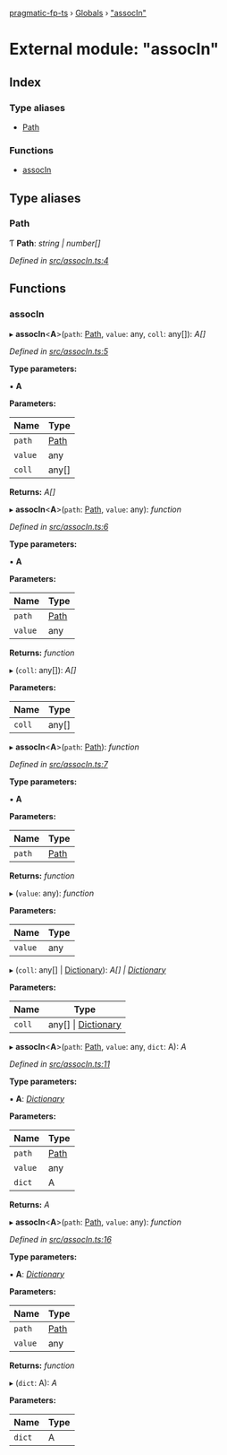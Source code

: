 [pragmatic-fp-ts](../README.md) › [Globals](../globals.md) › ["assocIn"](_associn_.md)

# External module: "assocIn"

## Index

### Type aliases

* [Path](_associn_.md#path)

### Functions

* [assocIn](_associn_.md#associn)

## Type aliases

###  Path

Ƭ **Path**: *string | number[]*

*Defined in [src/assocIn.ts:4](https://github.com/hermann-p/pragmatic-fp-ts/blob/ce213e6/src/assocIn.ts#L4)*

## Functions

###  assocIn

▸ **assocIn**<**A**>(`path`: [Path](_associn_.md#path), `value`: any, `coll`: any[]): *A[]*

*Defined in [src/assocIn.ts:5](https://github.com/hermann-p/pragmatic-fp-ts/blob/ce213e6/src/assocIn.ts#L5)*

**Type parameters:**

▪ **A**

**Parameters:**

Name | Type |
------ | ------ |
`path` | [Path](_associn_.md#path) |
`value` | any |
`coll` | any[] |

**Returns:** *A[]*

▸ **assocIn**<**A**>(`path`: [Path](_associn_.md#path), `value`: any): *function*

*Defined in [src/assocIn.ts:6](https://github.com/hermann-p/pragmatic-fp-ts/blob/ce213e6/src/assocIn.ts#L6)*

**Type parameters:**

▪ **A**

**Parameters:**

Name | Type |
------ | ------ |
`path` | [Path](_associn_.md#path) |
`value` | any |

**Returns:** *function*

▸ (`coll`: any[]): *A[]*

**Parameters:**

Name | Type |
------ | ------ |
`coll` | any[] |

▸ **assocIn**<**A**>(`path`: [Path](_associn_.md#path)): *function*

*Defined in [src/assocIn.ts:7](https://github.com/hermann-p/pragmatic-fp-ts/blob/ce213e6/src/assocIn.ts#L7)*

**Type parameters:**

▪ **A**

**Parameters:**

Name | Type |
------ | ------ |
`path` | [Path](_associn_.md#path) |

**Returns:** *function*

▸ (`value`: any): *function*

**Parameters:**

Name | Type |
------ | ------ |
`value` | any |

▸ (`coll`: any[] | [Dictionary](_types_.md#dictionary)): *A[] | [Dictionary](_types_.md#dictionary)*

**Parameters:**

Name | Type |
------ | ------ |
`coll` | any[] &#124; [Dictionary](_types_.md#dictionary) |

▸ **assocIn**<**A**>(`path`: [Path](_associn_.md#path), `value`: any, `dict`: A): *A*

*Defined in [src/assocIn.ts:11](https://github.com/hermann-p/pragmatic-fp-ts/blob/ce213e6/src/assocIn.ts#L11)*

**Type parameters:**

▪ **A**: *[Dictionary](_types_.md#dictionary)*

**Parameters:**

Name | Type |
------ | ------ |
`path` | [Path](_associn_.md#path) |
`value` | any |
`dict` | A |

**Returns:** *A*

▸ **assocIn**<**A**>(`path`: [Path](_associn_.md#path), `value`: any): *function*

*Defined in [src/assocIn.ts:16](https://github.com/hermann-p/pragmatic-fp-ts/blob/ce213e6/src/assocIn.ts#L16)*

**Type parameters:**

▪ **A**: *[Dictionary](_types_.md#dictionary)*

**Parameters:**

Name | Type |
------ | ------ |
`path` | [Path](_associn_.md#path) |
`value` | any |

**Returns:** *function*

▸ (`dict`: A): *A*

**Parameters:**

Name | Type |
------ | ------ |
`dict` | A |
